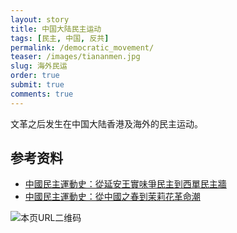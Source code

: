 ```yaml
---
layout: story
title: 中国大陆民主运动
tags: [民主, 中国, 反共]
permalink: /democratic_movement/
teaser: /images/tiananmen.jpg
slug: 海外民运
order: true
submit: true
comments: true
---
```


文革之后发生在中国大陆香港及海外的民主运动。

## 参考资料
- [中國民主運動史：從延安王實味爭民主到西單民主牆](https://b-ok.cc/book/5604314/7f815f)
- [中國民主運動史：從中國之春到茉莉花革命潮](https://b-ok.cc/book/5604315/6f7e77)

![本页URL二维码]()
